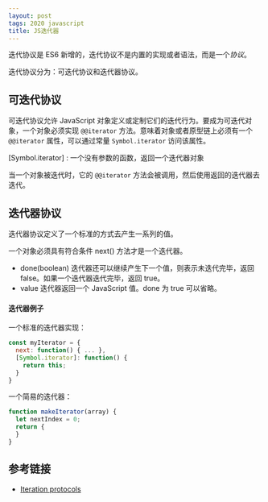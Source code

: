 ```yaml
---
layout: post
tags: 2020 javascript 
title: JS迭代器
---
```

迭代协议是 ES6 新增的，迭代协议不是内置的实现或者语法，而是一个*协议*。

迭代协议分为：可迭代协议和迭代器协议。

## 可迭代协议
可迭代协议允许 JavaScript 对象定义或定制它们的迭代行为。要成为可迭代对象，一个对象必须实现 `@@iterator` 方法。意味着对象或者原型链上必须有一个 `@@iterator` 属性，可以通过常量 `Symbol.iterator` 访问该属性。

[Symbol.iterator] : 一个没有参数的函数，返回一个迭代器对象

当一个对象被迭代时，它的 `@@iterator` 方法会被调用，然后使用返回的迭代器去迭代。 

## 迭代器协议
迭代器协议定义了一个标准的方式去产生一系列的值。

一个对象必须具有符合条件 next() 方法才是一个迭代器。
- done(boolean) 迭代器还可以继续产生下一个值，则表示未迭代完毕，返回 false。如果一个迭代器迭代完毕，返回 true。
- value 迭代器返回一个 JavaScript 值。done 为 true 可以省略。

#### 迭代器例子
一个标准的迭代器实现：
```js
const myIterator = {
  next: function() { ... },
  [Symbol.iterator]: function() {
    return this;
  }
}
```

一个简易的迭代器：
```javascript
function makeIterator(array) {
  let nextIndex = 0;
  return {
  }
}
```

## 参考链接
- [Iteration protocols](https://developer.mozilla.org/en-US/docs/Web/JavaScript/Reference/Iteration_protocols)

